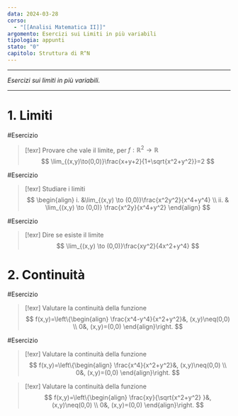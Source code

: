 ```yaml
---
data: 2024-03-28
corso:
  - "[[Analisi Matematica II]]"
argomento: Esercizi sui Limiti in più variabili
tipologia: appunti
stato: "0"
capitolo: Struttura di R^N
---
```

- - -
*Esercizi sui limiti in più variabili.*
- - -
# 1. Limiti
#Esercizio 
> [!exr] 
> Provare che vale il limite, per $f:\mathbb{R}^2 \longrightarrow \mathbb{R}$
> $$
> \lim_{(x,y)\to(0,0)}\frac{x+y+2}{1+\sqrt{x^2+y^2}}=2 
> $$

#Esercizio 
> [!exr] 
> Studiare i limiti
> $$
> \begin{align}
> i. &\lim_{(x,y) \to (0,0)}\frac{x^2y^2}{x^4+y^4}
> \\ ii. & \lim_{(x,y) \to (0,0)} \frac{x^2y}{x^4+y^2} 
> \end{align}
> $$

#Esercizio 
> [!exr]
> Dire se esiste il limite
> $$
> \lim_{(x,y) \to (0,0)}\frac{xy^2}{4x^2+y^4}
> $$

# 2. Continuità
#Esercizio 
> [!exr] 
> Valutare la continuità della funzione
> $$
> f(x,y)=\left\{\begin{align} 
> \frac{x^4-y^4}{x^2+y^2}&, (x,y)\neq(0,0) \\ 0&, (x,y)=(0,0)
> \end{align}\right.
> $$

#Esercizio 
> [!exr] 
> Valutare la continuità della funzione
> $$
> f(x,y)=\left\{\begin{align} 
> \frac{x^4}{x^2+y^2}&, (x,y)\neq(0,0) \\ 0&, (x,y)=(0,0)
> \end{align}\right.
> $$

> [!exr] 
> Valutare la continuità della funzione
> $$
> f(x,y)=\left\{\begin{align} 
> \frac{xy}{\sqrt{x^2+y^2} }&, (x,y)\neq(0,0) \\ 0&, (x,y)=(0,0)
> \end{align}\right.
> $$
